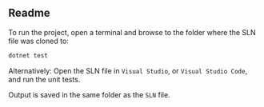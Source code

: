 ## Readme

To run the project, open a terminal and browse to the folder where the SLN file was cloned to:

``` bash
dotnet test
```

Alternatively:
Open the SLN file in `Visual Studio`, or `Visual Studio Code`, and run the unit tests.

Output is saved in the same folder as the `SLN` file.